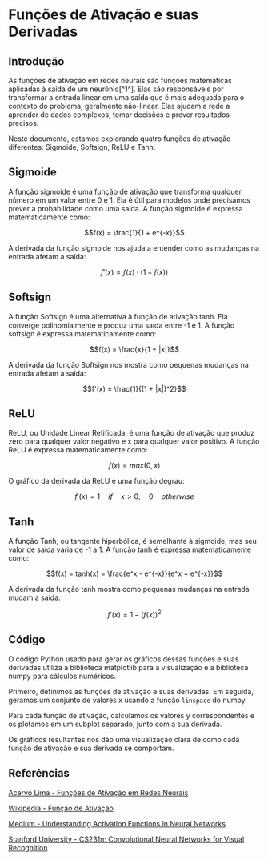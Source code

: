 # Funções de Ativação e suas Derivadas

## Introdução

As funções de ativação em redes neurais são funções matemáticas aplicadas à saída de um neurônio[^1^]. Elas são responsáveis por transformar a entrada linear em uma saída que é mais adequada para o contexto do problema, geralmente não-linear. Elas ajudam a rede a aprender de dados complexos, tomar decisões e prever resultados precisos. 

Neste documento, estamos explorando quatro funções de ativação diferentes: Sigmoide, Softsign, ReLU e Tanh. 

## Sigmoide

A função sigmoide é uma função de ativação que transforma qualquer número em um valor entre 0 e 1. Ela é útil para modelos onde precisamos prever a probabilidade como uma saída. A função sigmoide é expressa matematicamente como:

$$f(x) = \frac{1}{1 + e^{-x}}$$

A derivada da função sigmoide nos ajuda a entender como as mudanças na entrada afetam a saída:

$$f'(x) = f(x) \cdot (1 - f(x))$$

## Softsign

A função Softsign é uma alternativa à função de ativação tanh. Ela converge polinomialmente e produz uma saída entre -1 e 1. A função softsign é expressa matematicamente como:

$$f(x) = \frac{x}{1 + |x|}$$

A derivada da função Softsign nos mostra como pequenas mudanças na entrada afetam a saída:

$$f'(x) = \frac{1}{(1 + |x|)^2}$$

## ReLU

ReLU, ou Unidade Linear Retificada, é uma função de ativação que produz zero para qualquer valor negativo e x para qualquer valor positivo. A função ReLU é expressa matematicamente como:

$$f(x) = max(0, x)$$

O gráfico da derivada da ReLU é uma função degrau:

$$f'(x) = 1 \quad if \quad x > 0; \quad 0 \quad otherwise$$

## Tanh

A função Tanh, ou tangente hiperbólica, é semelhante à sigmoide, mas seu valor de saída varia de -1 a 1. A função tanh é expressa matematicamente como:

$$f(x) = tanh(x) = \frac{e^x - e^{-x}}{e^x + e^{-x}}$$

A derivada da função tanh mostra como pequenas mudanças na entrada mudam a saída:

$$f'(x) = 1 - (f(x))^2$$

## Código

O código Python usado para gerar os gráficos dessas funções e suas derivadas utiliza a biblioteca matplotlib para a visualização e a biblioteca numpy para cálculos numéricos.

Primeiro, definimos as funções de ativação e suas derivadas. Em seguida, geramos um conjunto de valores x usando a função `linspace` do numpy.

Para cada função de ativação, calculamos os valores y correspondentes e os plotamos em um subplot separado, junto com a sua derivada.

Os gráficos resultantes nos dão uma visualização clara de como cada função de ativação e sua derivada se comportam.

## Referências

[Acervo Lima - Funções de Ativação em Redes Neurais](https://acervolima.com/funcoes-de-ativacao-em-redes-neurais/)

[Wikipedia - Função de Ativação](https://pt.wikipedia.org/wiki/Fun%C3%A7%C3%A3o_de_ativa%C3%A7%C3%A3o)

[Medium - Understanding Activation Functions in Neural Networks](https://medium.com/the-theory-of-everything/understanding-activation-functions-in-neural-networks-9491262884e0)

[Stanford University - CS231n: Convolutional Neural Networks for Visual Recognition](http://cs231n.github.io/neural-networks-1/)

